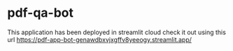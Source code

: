 # pdf-qa-bot
This application has been deployed in streamlit cloud 
check it out using this url https://pdf-app-bot-genawdbxvjxgffv8yeeogy.streamlit.app/
